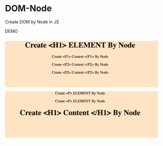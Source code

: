 # DOM-Node
Create DOM by Node in JS

DEMO

<img src="https://raw.githubusercontent.com/Farajpour/DOM-Node/master/DOM-Node.png"/>
